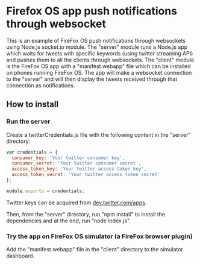 Firefox OS app push notifications through websocket
==================================================

This is an example of FireFox OS push notifications through websockets using Node.js socket.io module. The "server" module runs a Node.js app which waits for tweets with specific keywords (using twitter streaming API) and pushes them to all the clients through websockets.
The "client" module is the FireFox OS app with a "manifest.webapp" file which can be installed on phones running FireFox OS. The app will make a websocket connection to the "server" and will then display the tweets received through that connection as notifications.

## How to install

### Run the server

Create a twitterCredentials.js file with the following content in the "server" directory:

``` javascript
var credentials = {
  consumer_key: 'Your twitter consumer key',
  consumer_secret: 'Your twitter consumer secret',
  access_token_key: 'Your twitter access token key',
  access_token_secret: 'Your twitter access token secret'
};

module.exports = credentials;
```

Twitter keys can be acquired from [dev.twitter.com/apps](https://dev.twitter.com/apps).

Then, from the "server" directory, run "npm install" to install the dependencies and at the end, run "node index.js".

### Try the app on FireFox OS simulator (a FireFox browser plugin)

Add the "manifest.webapp" file in the "client" directory to the simulator dashboard.
